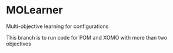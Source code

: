# MOLearner
Multi-objective learning for configurations



This branch is to run code for POM and XOMO with more than two objectives
